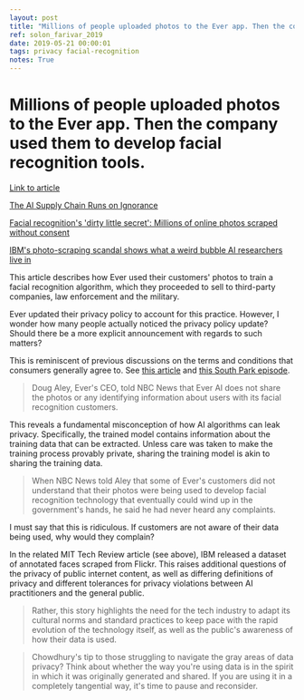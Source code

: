 ```yaml
---
layout: post
title: "Millions of people uploaded photos to the Ever app. Then the company used them to develop facial recognition tools."
ref: solon_farivar_2019
date: 2019-05-21 00:00:01
tags: privacy facial-recognition
notes: True
---
```


# Millions of people uploaded photos to the Ever app. Then the company used them to develop facial recognition tools. 

[Link to article](https://www.nbcnews.com/tech/security/millions-people-uploaded-photos-ever-app-then-company-used-them-n1003371)

[The AI Supply Chain Runs on Ignorance](https://www.theatlantic.com/technology/archive/2019/05/ever-strava-ai-human-ignorance/589306/)

[Facial recognition's 'dirty little secret': Millions of online photos scraped without consent](https://www.nbcnews.com/tech/internet/facial-recognition-s-dirty-little-secret-millions-online-photos-scraped-n981921)

[IBM's photo-scraping scandal shows what a weird bubble AI researchers live in](https://www.technologyreview.com/f/613131/ibms-photo-scraping-scandal-shows-what-a-weird-bubble-ai-researchers-live-in/)

This article describes how Ever used their customers' photos to train a facial recognition algorithm, which they proceeded to sell to third-party companies, law enforcement and the military.

Ever updated their privacy policy to account for this practice. However, I wonder how many people actually noticed the privacy policy update? Should there be a more explicit announcement with regards to such matters?

This is reminiscent of previous discussions on the terms and conditions that consumers generally agree to. See [this article](https://www.foxnews.com/tech/7500-online-shoppers-unknowingly-sold-their-souls) and [this South Park episode](https://techcrunch.com/2011/04/28/south-park-scares-you-into-reading-apples-terms-and-conditions/).

> Doug Aley, Ever's CEO, told NBC News that Ever AI does not share the photos or any identifying information about users with its facial recognition customers.

This reveals a fundamental misconception of how AI algorithms can leak privacy. Specifically, the trained model contains information about the training data that can be extracted. Unless care was taken to make the training process provably private, sharing the training model is akin to sharing the training data.

> When NBC News told Aley that some of Ever's customers did not understand that their photos were being used to develop facial recognition technology that eventually could wind up in the government's hands, he said he had never heard any complaints.

I must say that this is ridiculous. If customers are not aware of their data being used, why would they complain?

In the related MIT Tech Review article (see above), IBM released a dataset of annotated faces scraped from Flickr. This raises additional questions of the privacy of public internet content, as well as differing definitions of privacy and different tolerances for privacy violations between AI practitioners and the general public.

> Rather, this story highlights the need for the tech industry to adapt its cultural norms and standard practices to keep pace with the rapid evolution of the technology itself, as well as the public's awareness of how their data is used.

> Chowdhury's tip to those struggling to navigate the gray areas of data privacy? Think about whether the way you're using data is in the spirit in which it was originally generated and shared. If you are using it in a completely tangential way, it's time to pause and reconsider.
